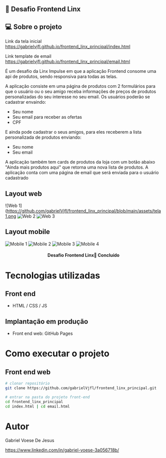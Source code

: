 ## 🚀 Desafio Frontend Linx

## 💻 Sobre o projeto

Link da tela inicial
https://gabrielvjfl.github.io/frontend_linx_principal/index.html

Link template de email
https://gabrielvjfl.github.io/frontend_linx_principal/email.html

É um desafio da Linx Impulse em que a aplicação Frontend consome uma api de produtos, sendo responsiva para todas as telas.

A aplicação consiste em uma página de produtos com 2 formulários para que o usuário ou o seu amigo receba informações de preços de produtos personalizadas do seu interesse no seu email.
Os usuários poderão se cadastrar envaindo:
- Seu nome
- Seu email para receber as ofertas
- CPF

E ainda pode cadastrar o seus amigos, para eles receberem a lista personalizada de produtos enviando:
- Seu nome
- Seu email

A aplicação também tem cards de produtos da loja com um botão abaixo "Ainda mais produtos aqui" que retorna uma nova lista de produtos.
A aplicação conta com uma página de email que será enviada para o usuário cadastrado

## Layout web
![Web 1](https://github.com/gabrielVjfl/frontend_linx_principal/blob/main/assets/tela1.png
![Web 2](https://github.com/gabrielVjfl/frontend_linx_principal/blob/main/assets/tela4.png)
![Web 3](https://github.com/gabrielVjfl/frontend_linx_principal/blob/main/assets/tela6.png)

## Layout mobile
![Mobile 1](https://github.com/gabrielVjfl/frontend_linx_principal/blob/main/assets/tela3.png) ![Mobile 2](https://github.com/gabrielVjfl/frontend_linx_principal/blob/main/assets/tela2.png)
![Mobile 3](https://github.com/gabrielVjfl/frontend_linx_principal/blob/main/assets/tela5.png)
![Mobile 4](https://github.com/gabrielVjfl/frontend_linx_principal/blob/main/assets/tela7.png)


<h4 align="center"> 
	 Desafio Frontend Linx🚀 Concluído 
</h4>

# Tecnologias utilizadas
## Front end
- HTML / CSS / JS 

## Implantação em produção
- Front end web: GitHub Pages

# Como executar o projeto
## Front end web
```bash
# clonar repositório
git clone https://github.com/gabrielVjfl/frontend_linx_principal.git

# entrar na pasta do projeto front-end
cd frontend_linx_principal
cd index.html | cd email.html

```

# Autor

Gabriel Voese De Jesus

https://www.linkedin.com/in/gabriel-voese-3a056718b/
